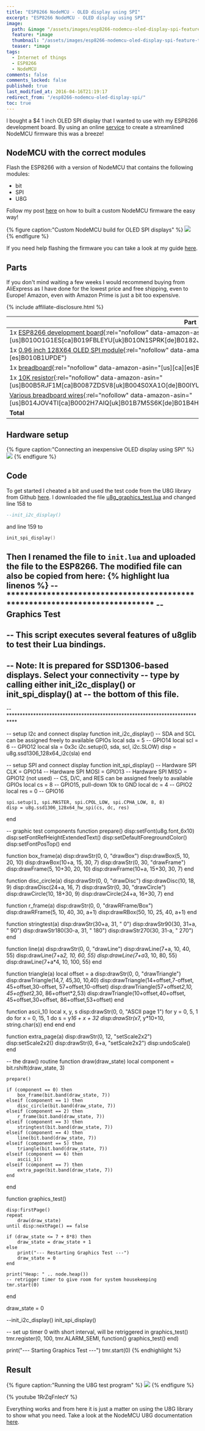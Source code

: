 ```yaml
---
title: "ESP8266 NodeMCU - OLED display using SPI"
excerpt: "ESP8266 NodeMCU - OLED display using SPI"
image:
  path: &image "/assets/images/esp8266-nodemcu-oled-display-spi-feature.jpg"
  feature: *image
  thumbnail: "/assets/images/esp8266-nodemcu-oled-display-spi-feature-th.jpg"
  teaser: *image
tags:
  - Internet of things
  - ESP8266
  - NodeMCU
comments: false
comments_locked: false
published: true
last_modified_at: 2016-04-16T21:19:17
redirect_from: "/esp8266-nodemcu-oled-display-spi/"
toc: true
---
```

I bought a $4 1 inch OLED SPI display that I wanted to use with my ESP8266 development board. By using an online [service](http://nodemcu-build.com) to create a streamlined NodeMCU firmware this was a breeze!

## NodeMCU with the correct modules
Flash the ESP8266 with a version of NodeMCU that contains the following modules:

* bit
* SPI
* U8G

Follow my post [here](/projects/esp8266-nodemcu-dht22-custom-modules-firmware/) on how to built a custom NodeMCU firmware the easy way!

{% figure caption:"Custom NodeMCU build for OLED SPI displays" %}
![](/assets/images/esp8266-nodemcu-oled-display-spi-modules.png)
{% endfigure %}

If you need help flashing the firmware you can take a look at my guide [here](/projects/esp8266-development-kit-nodemcu-firmware-update-os-x/).

## Parts
If you don't mind waiting a few weeks I would recommend buying from AliExpress as I have done for the lowest price and free shipping, even to Europe! Amazon, even with Amazon Prime is just a bit too expensive.

{% include affiliate-disclosure.html %}

| Part                 | Ali Express             | Amazon               |
|-------------         |----------------         |-----------           |
|1x [ESP8266 development board](https://www.amazon.com/dp/B010O1G1ES/){:rel="nofollow" data-amazon-asin="[us]B010O1G1ES[ca]B019FBLEYU[uk]B010N1SPRK[de]B0182JOWOK[es][it][fr]"}|[$4.2](https://www.aliexpress.com/item/V2-4M-4FLASH-NodeMcu-Lua-WIFI-Networking-development-board-Based-ESP8266/32448662166.html){:rel="nofollow"}|[$9](https://www.amazon.com/dp/B010O1G1ES/){:rel="nofollow" data-amazon-asin="[us]B010O1G1ES[ca]B019FBLEYU[uk]B010N1SPRK[de]B0182JOWOK[es][it][fr]"}|
|1x [0.96 inch 128X64 OLED SPI module](https://www.amazon.com/dp/B01KFSXMR4/){:rel="nofollow" data-amazon-asin="[us]B01KFSXMR4[uk][it][fr]B01KUF1CDS[de][es]B010B1UPDE"}| [$4.1](https://www.aliexpress.com/item/0-96-blue-0-96-inch-OLED-module-New-128X64-OLED-LCD-LED-Display-Module-For/32595649930.html){:rel="nofollow"}| [$10.7](https://www.amazon.com/dp/B01KFSXMR4/){:rel="nofollow" data-amazon-asin="[us]B01KFSXMR4[uk][it][fr]B01KUF1CDS[de][es]B010B1UPDE"}|
|1x [breadboard](https://www.amazon.com/dp/B0084A7PI8/){:rel="nofollow" data-amazon-asin="[us][ca][es]B0084A7PI8[uk][de]B00JGFDKBQ[it][fr]B00PQC72ZS"}|[$1.2](https://www.aliexpress.com/item/1pcs-Quality-mini-bread-board-breadboard-8-5CM-x-5-5CM-400-holes-For-expansion-arduino/1906352269.html){:el="nofollow"}|[$5.2](https://www.amazon.com/dp/B0084A7PI8/){:rel="nofollow" data-amazon-asin="[us][ca][es]B0084A7PI8[uk][de]B00JGFDKBQ[it][fr]B00PQC72ZS"}|
|1x [10K resistor](https://www.amazon.com/dp/B00B5RJF1M/){:rel="nofollow" data-amazon-asin="[us]B00B5RJF1M[ca]B0087ZDSV8[uk]B004S0XA1O[de]B00IYUWT2A[es][it][fr]"}|[$0.7](https://www.aliexpress.com/item/100pcs-10k-ohm-1-4W-10k-Metal-Film-Resistor-10kohm-0-25W-1-ROHS/32577051768.html){:rel="nofollow"}|[$4.9](https://www.amazon.com/dp/B00B5RJF1M/){:rel="nofollow" data-amazon-asin="[us]B00B5RJF1M[ca]B0087ZDSV8[uk]B004S0XA1O[de]B00IYUWT2A[es][it][fr]"}|
|[Various breadboard wires](https://www.amazon.com/dp/B014JOV4TI/){:rel="nofollow" data-amazon-asin="[us]B014JOV4TI[ca]B0002H7AIQ[uk]B01B7M5S6K[de]B01B4HO30K[es]B01GQOJY7I[it]B01GZ2LP82[fr]B01IX7WMAM"}|[$2.6](https://www.aliexpress.com/af/breadboard%25252dwires.html?SearchText=breadboard+wires&blanktest=0&origin=n&jump=afs){:rel="nofollow"}|[$5.9](https://www.amazon.com/dp/B014JOV4TI/){:rel="nofollow" data-amazon-asin="[us]B014JOV4TI[ca]B0002H7AIQ[uk]B01B7M5S6K[de]B01B4HO30K[es]B01GQOJY7I[it]B01GZ2LP82[fr]B01IX7WMAM"}|
|**Total**|$12.8|$35.7|

## Hardware setup
{% figure caption:"Connecting an inexpensive OLED display using SPI" %}
![](/assets/images/esp8266-nodemcu-oled-display-spi-fritzing.png)
{% endfigure %}

## Code
To get started I cheated a bit and used the test code from the U8G library from Github [here](https://github.com/nodemcu/nodemcu-firmware/tree/master/lua_examples/u8glib). I downloaded the file [u8g_graphics_test.lua](https://github.com/nodemcu/nodemcu-firmware/blob/master/lua_examples/u8glib/u8g_graphics_test.lua) and changed line 158 to
```lua
--init_i2c_display()
```

and line 159 to

```lua
init_spi_display()
```

Then I renamed the file to `init.lua` and uploaded the file to the ESP8266. The modified file can also be copied from here:
{% highlight lua linenos %}
-- ***************************************************************************
-- Graphics Test
--
-- This script executes several features of u8glib to test their Lua bindings.
--
-- Note: It is prepared for SSD1306-based displays. Select your connectivity
--       type by calling either init_i2c_display() or init_spi_display() at
--       the bottom of this file.
--
-- ***************************************************************************

-- setup I2c and connect display
function init_i2c_display()
    -- SDA and SCL can be assigned freely to available GPIOs
    local sda = 5 -- GPIO14
    local scl = 6 -- GPIO12
    local sla = 0x3c
    i2c.setup(0, sda, scl, i2c.SLOW)
    disp = u8g.ssd1306_128x64_i2c(sla)
end

-- setup SPI and connect display
function init_spi_display()
    -- Hardware SPI CLK  = GPIO14
    -- Hardware SPI MOSI = GPIO13
    -- Hardware SPI MISO = GPIO12 (not used)
    -- CS, D/C, and RES can be assigned freely to available GPIOs
    local cs  = 8 -- GPIO15, pull-down 10k to GND
    local dc  = 4 -- GPIO2
    local res = 0 -- GPIO16

    spi.setup(1, spi.MASTER, spi.CPOL_LOW, spi.CPHA_LOW, 8, 8)
    disp = u8g.ssd1306_128x64_hw_spi(cs, dc, res)
end


-- graphic test components
function prepare()
    disp:setFont(u8g.font_6x10)
    disp:setFontRefHeightExtendedText()
    disp:setDefaultForegroundColor()
    disp:setFontPosTop()
end

function box_frame(a)
    disp:drawStr(0, 0, "drawBox")
    disp:drawBox(5, 10, 20, 10)
    disp:drawBox(10+a, 15, 30, 7)
    disp:drawStr(0, 30, "drawFrame")
    disp:drawFrame(5, 10+30, 20, 10)
    disp:drawFrame(10+a, 15+30, 30, 7)
end

function disc_circle(a)
    disp:drawStr(0, 0, "drawDisc")
    disp:drawDisc(10, 18, 9)
    disp:drawDisc(24+a, 16, 7)
    disp:drawStr(0, 30, "drawCircle")
    disp:drawCircle(10, 18+30, 9)
    disp:drawCircle(24+a, 16+30, 7)
end

function r_frame(a)
    disp:drawStr(0, 0, "drawRFrame/Box")
    disp:drawRFrame(5, 10, 40, 30, a+1)
    disp:drawRBox(50, 10, 25, 40, a+1)
end

function stringtest(a)
    disp:drawStr(30+a, 31, " 0")
    disp:drawStr90(30, 31+a, " 90")
    disp:drawStr180(30-a, 31, " 180")
    disp:drawStr270(30, 31-a, " 270")
end

function line(a)
    disp:drawStr(0, 0, "drawLine")
    disp:drawLine(7+a, 10, 40, 55)
    disp:drawLine(7+a*2, 10, 60, 55)
    disp:drawLine(7+a*3, 10, 80, 55)
    disp:drawLine(7+a*4, 10, 100, 55)
end

function triangle(a)
    local offset = a
    disp:drawStr(0, 0, "drawTriangle")
    disp:drawTriangle(14,7, 45,30, 10,40)
    disp:drawTriangle(14+offset,7-offset, 45+offset,30-offset, 57+offset,10-offset)
    disp:drawTriangle(57+offset*2,10, 45+offset*2,30, 86+offset*2,53)
    disp:drawTriangle(10+offset,40+offset, 45+offset,30+offset, 86+offset,53+offset)
end

function ascii_1()
    local x, y, s
    disp:drawStr(0, 0, "ASCII page 1")
    for y = 0, 5, 1 do
        for x = 0, 15, 1 do
            s = y*16 + x + 32
            disp:drawStr(x*7, y*10+10, string.char(s))
        end
    end
end

function extra_page(a)
    disp:drawStr(0, 12, "setScale2x2")
    disp:setScale2x2()
    disp:drawStr(0, 6+a, "setScale2x2")
    disp:undoScale()
end


-- the draw() routine
function draw(draw_state)
    local component = bit.rshift(draw_state, 3)

    prepare()

    if (component == 0) then
        box_frame(bit.band(draw_state, 7))
    elseif (component == 1) then
        disc_circle(bit.band(draw_state, 7))
    elseif (component == 2) then
        r_frame(bit.band(draw_state, 7))
    elseif (component == 3) then
        stringtest(bit.band(draw_state, 7))
    elseif (component == 4) then
        line(bit.band(draw_state, 7))
    elseif (component == 5) then
        triangle(bit.band(draw_state, 7))
    elseif (component == 6) then
        ascii_1()
    elseif (component == 7) then
        extra_page(bit.band(draw_state, 7))
    end
end

function graphics_test()

    disp:firstPage()
    repeat
        draw(draw_state)
    until disp:nextPage() == false

    if (draw_state <= 7 + 8*8) then
        draw_state = draw_state + 1
    else
        print("--- Restarting Graphics Test ---")
        draw_state = 0
    end

    print("Heap: " .. node.heap())
    -- retrigger timer to give room for system housekeeping
    tmr.start(0)
end

draw_state = 0

--init_i2c_display()
init_spi_display()

-- set up timer 0 with short interval, will be retriggered in graphics_test()
tmr.register(0, 100, tmr.ALARM_SEMI, function() graphics_test() end)

print("--- Starting Graphics Test ---")
tmr.start(0)
{% endhighlight %}

## Result
{% figure caption:"Running the U8G test program" %}
![](/assets/images/esp8266-nodemcu-oled-display-spi-final.jpg)
{% endfigure %}

{% youtube 1RrZqFnIecY %}

Everything works and from here it is just a matter on using the U8G library to show what you need. Take a look at the NodeMCU U8G documentation [here](https://nodemcu.readthedocs.org/en/dev/en/modules/u8g/).
